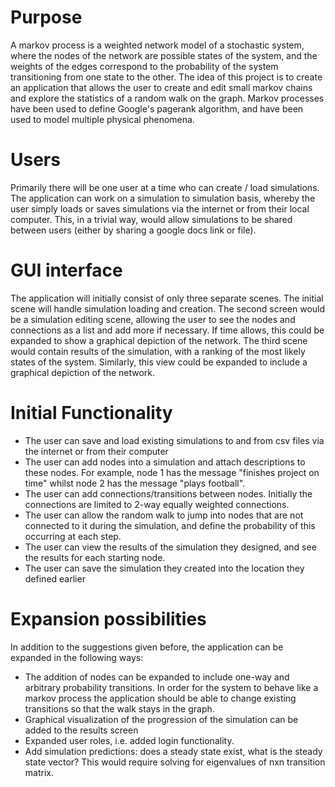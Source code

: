 # Purpose 

A markov process is a weighted network model of a stochastic system, where the nodes of the network are possible states of the system, and the weights of 
the edges correspond to the probability of the system transitioning from one state to the other. The idea of this project is to create an application that allows the
user to create and edit small markov chains and explore the statistics of a random walk on the graph. Markov processes have been used to define Google's pagerank algorithm, and have been used to model multiple 
physical phenomena. 

# Users 

Primarily there will be one user at a time who can create / load simulations. The application can work on a simulation to simulation basis, whereby the user simply
loads or saves simulations via the internet or from their local computer. This, in a trivial way, would allow simulations to be shared between users (either by sharing
a google docs link or file).  

# GUI interface

The application will initially consist of only three separate scenes. The initial scene will handle simulation loading and creation. The second screen would be a 
simulation editing scene, allowing the user to see the nodes and connections as a list and add more if necessary. If time allows, this could be expanded to show a graphical depiction of the 
network. The third scene would contain results of the simulation, with a ranking of the most likely states of the system. Similarly, this view could be expanded to 
include a graphical depiction of the network.



# Initial Functionality

+ The user can save and load existing simulations to and from csv files via the internet or from their computer
+ The user can add nodes into a simulation and attach descriptions to these nodes. For example, node 1 has the message "finishes project on time" whilst node 2 has the message "plays football".
+ The user can add connections/transitions between nodes. Initially the connections are limited to 2-way equally weighted connections.
+ The user can allow the random walk to jump into nodes that are not connected to it during the simulation, and define the probability of this occurring at each step. 
+ The user can view the results of the simulation they designed, and see the results for each starting node.
+ The user can save the simulation they created into the location they defined earlier 

# Expansion possibilities

In addition to the suggestions given before, the application can be expanded in the following ways:

+ The addition of nodes can be expanded to include one-way and arbitrary probability transitions. In order for the system to behave like a markov process the application should be able to change existing transitions so that the walk stays in the graph.
+ Graphical visualization of the progression of the simulation can be added to the results screen
+ Expanded user roles, i.e. added login functionality.
+ Add simulation predictions: does a steady state exist, what is the steady state vector? This would require solving for eigenvalues of nxn transition matrix. 

  
  
